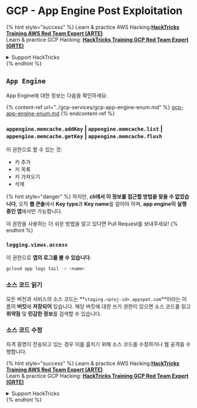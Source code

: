 # GCP - App Engine Post Exploitation

{% hint style="success" %}
Learn & practice AWS Hacking:<img src="../../../.gitbook/assets/image (1) (1) (1) (1).png" alt="" data-size="line">[**HackTricks Training AWS Red Team Expert (ARTE)**](https://training.hacktricks.xyz/courses/arte)<img src="../../../.gitbook/assets/image (1) (1) (1) (1).png" alt="" data-size="line">\
Learn & practice GCP Hacking: <img src="../../../.gitbook/assets/image (2) (1).png" alt="" data-size="line">[**HackTricks Training GCP Red Team Expert (GRTE)**<img src="../../../.gitbook/assets/image (2) (1).png" alt="" data-size="line">](https://training.hacktricks.xyz/courses/grte)

<details>

<summary>Support HackTricks</summary>

* Check the [**subscription plans**](https://github.com/sponsors/carlospolop)!
* **Join the** 💬 [**Discord group**](https://discord.gg/hRep4RUj7f) or the [**telegram group**](https://t.me/peass) or **follow** us on **Twitter** 🐦 [**@hacktricks\_live**](https://twitter.com/hacktricks_live)**.**
* **Share hacking tricks by submitting PRs to the** [**HackTricks**](https://github.com/carlospolop/hacktricks) and [**HackTricks Cloud**](https://github.com/carlospolop/hacktricks-cloud) github repos.

</details>
{% endhint %}

## `App Engine`

App Engine에 대한 정보는 다음을 확인하세요:

{% content-ref url="../gcp-services/gcp-app-engine-enum.md" %}
[gcp-app-engine-enum.md](../gcp-services/gcp-app-engine-enum.md)
{% endcontent-ref %}

### `appengine.memcache.addKey` | `appengine.memcache.list` | `appengine.memcache.getKey` | `appengine.memcache.flush`

이 권한으로 할 수 있는 것:

* 키 추가
* 키 목록
* 키 가져오기
* 삭제

{% hint style="danger" %}
하지만, **cli에서 이 정보를 접근할 방법을 찾을 수 없었습니다**, 오직 **웹 콘솔**에서 **Key type**과 **Key name**을 알아야 하며, **app engine이 실행 중인 앱**에서만 가능합니다.

이 권한을 사용하는 더 쉬운 방법을 알고 있다면 Pull Request를 보내주세요!
{% endhint %}

### `logging.views.access`

이 권한으로 **앱의 로그를 볼 수 있습니다**:
```bash
gcloud app logs tail -s <name>
```
### 소스 코드 읽기

모든 버전과 서비스의 소스 코드는 **`staging.<proj-id>.appspot.com`**이라는 이름의 **버킷**에 **저장되어** 있습니다. 해당 버킷에 대한 쓰기 권한이 있으면 소스 코드를 읽고 **취약점** 및 **민감한 정보**를 검색할 수 있습니다.

### 소스 코드 수정

자격 증명이 전송되고 있는 경우 이를 훔치기 위해 소스 코드를 수정하거나 웹 공격을 수행합니다.

{% hint style="success" %}
Learn & practice AWS Hacking:<img src="../../../.gitbook/assets/image (1) (1) (1) (1).png" alt="" data-size="line">[**HackTricks Training AWS Red Team Expert (ARTE)**](https://training.hacktricks.xyz/courses/arte)<img src="../../../.gitbook/assets/image (1) (1) (1) (1).png" alt="" data-size="line">\
Learn & practice GCP Hacking: <img src="../../../.gitbook/assets/image (2) (1).png" alt="" data-size="line">[**HackTricks Training GCP Red Team Expert (GRTE)**<img src="../../../.gitbook/assets/image (2) (1).png" alt="" data-size="line">](https://training.hacktricks.xyz/courses/grte)

<details>

<summary>Support HackTricks</summary>

* Check the [**subscription plans**](https://github.com/sponsors/carlospolop)!
* **Join the** 💬 [**Discord group**](https://discord.gg/hRep4RUj7f) or the [**telegram group**](https://t.me/peass) or **follow** us on **Twitter** 🐦 [**@hacktricks\_live**](https://twitter.com/hacktricks_live)**.**
* **Share hacking tricks by submitting PRs to the** [**HackTricks**](https://github.com/carlospolop/hacktricks) and [**HackTricks Cloud**](https://github.com/carlospolop/hacktricks-cloud) github repos.

</details>
{% endhint %}
